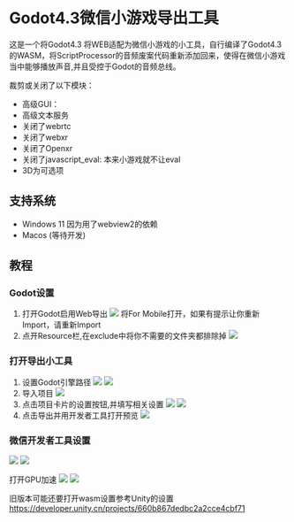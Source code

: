 # Godot4.3微信小游戏导出工具 

这是一个将Godot4.3 将WEB适配为微信小游戏的小工具，自行编译了Godot4.3的WASM，将ScriptProcessor的音频废案代码重新添加回来，使得在微信小游戏当中能够播放声音,并且受控于Godot的音频总线。

裁剪或关闭了以下模块：
- 高级GUI： 
- 高级文本服务
- 关闭了webrtc
- 关闭了webxr
- 关闭了Openxr
- 关闭了javascript_eval: 本来小游戏就不让eval
- 3D为可选项

## 支持系统
- Windows 11 因为用了webview2的依赖
- Macos (等待开发)

## 教程

### Godot设置
1. 打开Godot启用Web导出
![](./pics//image.png)
将For Mobile打开，如果有提示让你重新Import，请重新Import
2. 点开Resource栏,在exclude中将你不需要的文件夹都排除掉
![](./pics/godot2.png)

### 打开导出小工具
1. 设置Godot引擎路径
![](./pics/tools1.png)
![](./pics/tools2.png)
2. 导入项目
![](./pics/tools3.png)
3. 点击项目卡片的设置按钮,并填写相关设置
![](./pics/tools4.png)
![](./pics/tools5.png)
4. 点击导出并用开发者工具打开预览
![](./pics/tools6.png)

### 微信开发者工具设置
![](./pics/wechat1.png)
![](./pics/wechat2.png)

打开GPU加速
![](./pics/wechat3.png)
![](./pics/wechat4.png)

旧版本可能还要打开wasm设置参考Unity的设置
https://developer.unity.cn/projects/660b867dedbc2a2cce4cbf71
